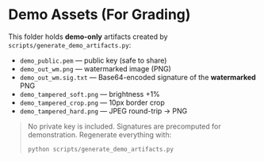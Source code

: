 # Demo Assets (For Grading)

This folder holds **demo-only** artifacts created by `scripts/generate_demo_artifacts.py`:

- `demo_public.pem` — public key (safe to share)
- `demo_out_wm.png` — watermarked image (PNG)
- `demo_out_wm.sig.txt` — Base64-encoded signature of the **watermarked** PNG
- `demo_tampered_soft.png` — brightness +1%
- `demo_tampered_crop.png` — 10px border crop
- `demo_tampered_hard.png` — JPEG round-trip → PNG

> No private key is included. Signatures are precomputed for demonstration.
> Regenerate everything with:
>
> ```bash
> python scripts/generate_demo_artifacts.py
> ```